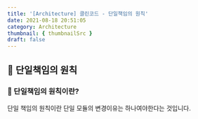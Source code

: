```yaml
---
title: '[Architecture] 클린코드 - 단일책임의 원칙'
date: 2021-08-18 20:51:05
category: Architecture
thumbnail: { thumbnailSrc }
draft: false
---
```


## 🌟 단일책임의 원칙

### 🎯 단일책임의 원칙이란? 
단일 책임의 원칙이란 단일 모듈의 변경이유는 하나여야한다는 것입니다.
